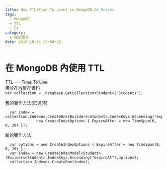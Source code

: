 ```yaml
---
title: Use TTL(Time To Live) in MongoDB C# Driver
tags:
  - MongoDB
  - TTL
  - C#
category:
  - 程式語言
date: 2018-10-16 13:50:26
---
```

# 在 MongoDB 內使用 TTL #

TTL == Time To Live  
用於存放暫存資料  
`var collection = _database.GetCollection<Student>("Students");`

舊的實作方法(已過時)  
```
  var index = collection.Indexes.CreateOne(Builders<Student>.IndexKeys.Ascending("expireAt"),
              new CreateIndexOptions { ExpireAfter = new TimeSpan(0, 0, 20) });
```

新的實作方法  
```
  var options = new CreateIndexOptions { ExpireAfter = new TimeSpan(0, 0, 20) };
  var index = new CreateIndexModel<Student>(Builders<Student>.IndexKeys.Ascending("expireAt"),options);
  collection.Indexes.CreateOne(index);
```
